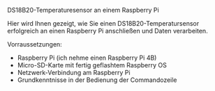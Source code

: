 DS18B20-Temperaturesensor an einem Raspberry Pi

Hier wird Ihnen gezeigt, wie Sie einen DS18B20-Temperatursensor erfolgreich an einen Raspberry Pi anschließen und Daten verarbeiten.

Vorraussetzungen:
  - Raspberry Pi (ich nehme einen Raspberry Pi 4B)
  - Micro-SD-Karte mit fertig geflashtem Raspberry OS
  - Netzwerk-Verbindung am Raspberry Pi
  - Grundkenntnisse in der Bedienung der Commandozeile
